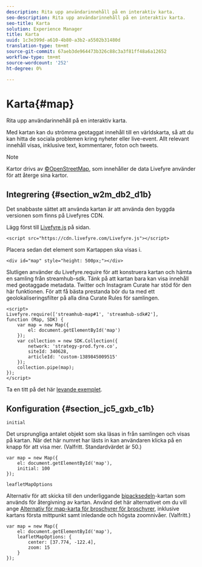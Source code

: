 ```yaml
---
description: Rita upp användarinnehåll på en interaktiv karta.
seo-description: Rita upp användarinnehåll på en interaktiv karta.
seo-title: Karta
solution: Experience Manager
title: Karta
uuid: 1c3e399d-a610-4b80-a3b2-a5502b31480d
translation-type: tm+mt
source-git-commit: 67aeb3de964473b326c88c3a3f81ff48a6a12652
workflow-type: tm+mt
source-wordcount: '252'
ht-degree: 0%

---
```



# Karta{#map}

Rita upp användarinnehåll på en interaktiv karta.

Med kartan kan du strömma geotaggat innehåll till en världskarta, så att du kan hitta de sociala problemen kring nyheter eller live-event. Allt relevant innehåll visas, inklusive text, kommentarer, foton och tweets.

>[!NOTE]
>
>Kartor drivs av [©OpenStreetMap](https://www.openstreetmap.org/copyright), som innehåller de data Livefyre använder för att återge sina kartor.

## Integrering {#section_w2m_db2_d1b}

Det snabbaste sättet att använda kartan är att använda den byggda versionen som finns på Livefyres CDN.

Lägg först till [Livefyre.js](https://github.com/Livefyre/Livefyre.js) på sidan.

```
<script src="https://cdn.livefyre.com/Livefyre.js"></script> 
```

Placera sedan det element som Kartappen ska visas i.

```
<div id="map" style="height: 500px;"></div>
```

Slutligen använder du Livefyre.require för att konstruera kartan och hämta en samling från streamhub-sdk. Tänk på att kartan bara kan visa innehåll med geotaggade metadata. Twitter och Instagram Curate har stöd för den här funktionen. För att få bästa prestanda bör du ta med ett geolokaliseringsfilter på alla dina Curate Rules för samlingen.

```
<script> 
Livefyre.require(['streamhub-map#1', 'streamhub-sdk#2'], 
function (Map, SDK) { 
    var map = new Map({ 
        el: document.getElementById('map') 
    }); 
    var collection = new SDK.Collection({ 
        network: 'strategy-prod.fyre.co', 
        siteId: 340628, 
        articleId: 'custom-1389845009515' 
    }); 
    collection.pipe(map); 
}); 
</script>
```

Ta en titt på det här [levande exemplet](https://codepen.io/cheung31/pen/wkmbF).

## Konfiguration {#section_jc5_gxb_c1b}

`initial`

Det ursprungliga antalet objekt som ska läsas in från samlingen och visas på kartan. När det här numret har lästs in kan användaren klicka på en knapp för att visa mer. (Valfritt. Standardvärdet är 50.)

```
var map = new Map({ 
    el: document.getElementById('map'), 
    initial: 100 
});
```

`leafletMapOptions`

Alternativ för att skicka till den underliggande [bipacksedeln](https://leafletjs.com/)-kartan som används för återgivning av kartan. Använd det här alternativet om du vill ange [Alternativ för map-karta för broschyrer för broschyrer](https://leafletjs.com/reference.html#map-options), inklusive kartans första mittpunkt samt inledande och högsta zoomnivåer. (Valfritt.)

```
var map = new Map({ 
    el: document.getElementById('map'), 
    leafletMapOptions: { 
        center: [37.774, -122.4], 
        zoom: 15 
    } 
});
```

